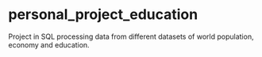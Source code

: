# personal_project_education
Project in SQL processing data from different datasets of world population, economy and education.
